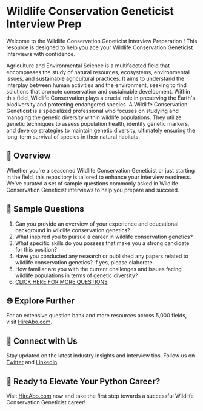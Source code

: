 # Wildlife Conservation Geneticist Interview Prep

Welcome to the Wildlife Conservation Geneticist Interview Preparation ! This resource is designed to help you ace your Wildlife Conservation Geneticist interviews with confidence.

Agriculture and Environmental Science is a multifaceted field that encompasses the study of natural resources, ecosystems, environmental issues, and sustainable agricultural practices. It aims to understand the interplay between human activities and the environment, seeking to find solutions that promote conservation and sustainable development. Within this field, Wildlife Conservation plays a crucial role in preserving the Earth's biodiversity and protecting endangered species. A Wildlife Conservation Geneticist is a specialized professional who focuses on studying and managing the genetic diversity within wildlife populations. They utilize genetic techniques to assess population health, identify genetic markers, and develop strategies to maintain genetic diversity, ultimately ensuring the long-term survival of species in their natural habitats.

## 🚀 Overview

Whether you're a seasoned Wildlife Conservation Geneticist or just starting in the field, this repository is tailored to enhance your interview readiness. We've curated a set of sample questions commonly asked in Wildlife Conservation Geneticist interviews to help you prepare and succeed.

## 📝 Sample Questions

1. Can you provide an overview of your experience and educational background in wildlife conservation genetics?
2. What inspired you to pursue a career in wildlife conservation genetics?
3. What specific skills do you possess that make you a strong candidate for this position?
4. Have you conducted any research or published any papers related to wildlife conservation genetics? If yes, please elaborate.
5. How familiar are you with the current challenges and issues facing wildlife populations in terms of genetic diversity?
6. [CLICK HERE FOR MORE QUESTIONS](https://hireabo.com/job/10_3_40/Wildlife%20Conservation%20Geneticist)

## 🌐 Explore Further

For an extensive question bank and more resources across 5,000 fields, visit [HireAbo.com](https://www.hireabo.com).

## 📱 Connect with Us

Stay updated on the latest industry insights and interview tips. Follow us on [Twitter](https://twitter.com/hireabo) and [LinkedIn](https://www.linkedin.com/in/hire-abo-3609972a8/).

## 🚀 Ready to Elevate Your Python Career?

Visit [HireAbo.com](https://www.hireabo.com) now and take the first step towards a successful Wildlife Conservation Geneticist career!